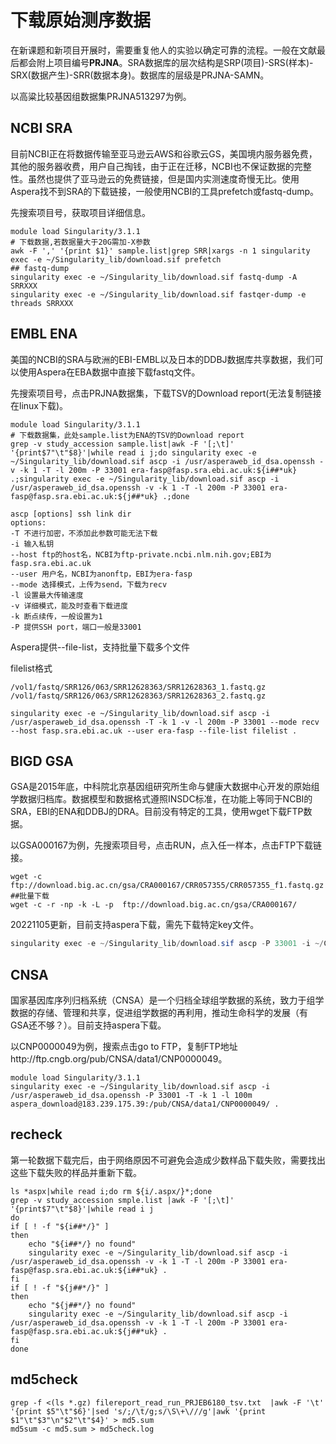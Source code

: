 # 下载原始测序数据

在新课题和新项目开展时，需要重复他人的实验以确定可靠的流程。一般在文献最后都会附上项目编号**PRJNA**。SRA数据库的层次结构是SRP(项目)-SRS(样本)-SRX(数据产生)-SRR(数据本身)。数据库的层级是PRJNA-SAMN。

以高粱比较基因组数据集PRJNA513297为例。

## NCBI SRA

目前NCBI正在将数据传输至亚马逊云AWS和谷歌云GS，美国境内服务器免费，其他的服务器收费，用户自己掏钱，由于正在迁移，NCBI也不保证数据的完整性。虽然也提供了亚马逊云的免费链接，但是国内实测速度奇慢无比。使用Aspera找不到SRA的下载链接，一般使用NCBI的工具prefetch或fastq-dump。

先搜索项目号，获取项目详细信息。

```shell
module load Singularity/3.1.1
# 下载数据,若数据量大于20G需加-X参数
awk -F ',' '{print $1}' sample.list|grep SRR|xargs -n 1 singularity exec -e ~/Singularity_lib/download.sif prefetch 
## fastq-dump
singularity exec -e ~/Singularity_lib/download.sif fastq-dump -A SRRXXX
singularity exec -e ~/Singularity_lib/download.sif fastqer-dump -e threads SRRXXX
```

## EMBL ENA

美国的NCBI的SRA与欧洲的EBI-EMBL以及日本的DDBJ数据库共享数据，我们可以使用Aspera在EBA数据中直接下载fastq文件。

先搜索项目号，点击PRJNA数据集，下载TSV的Download report(无法复制链接在linux下载)。

```shell
module load Singularity/3.1.1
# 下载数据集，此处sample.list为ENA的TSV的Download report
grep -v study_accession sample.list|awk -F '[;\t]' '{print$7"\t"$8}'|while read i j;do singularity exec -e ~/Singularity_lib/download.sif ascp -i /usr/asperaweb_id_dsa.openssh -v -k 1 -T -l 200m -P 33001 era-fasp@fasp.sra.ebi.ac.uk:${i##*uk} .;singularity exec -e ~/Singularity_lib/download.sif ascp -i /usr/asperaweb_id_dsa.openssh -v -k 1 -T -l 200m -P 33001 era-fasp@fasp.sra.ebi.ac.uk:${j##*uk} .;done
```

```shell
ascp [options] ssh link dir
options:
-T 不进行加密，不添加此参数可能无法下载
-i 输入私钥 
--host ftp的host名，NCBI为ftp-private.ncbi.nlm.nih.gov;EBI为fasp.sra.ebi.ac.uk
--user 用户名，NCBI为anonftp，EBI为era-fasp
--mode 选择模式，上传为send，下载为recv
-l 设置最大传输速度
-v 详细模式，能及时查看下载进度
-k 断点续传，一般设置为1
-P 提供SSH port，端口一般是33001
```

Aspera提供--file-list，支持批量下载多个文件

filelist格式

```shell
/vol1/fastq/SRR126/063/SRR12628363/SRR12628363_1.fastq.gz
/vol1/fastq/SRR126/063/SRR12628363/SRR12628363_2.fastq.gz
```

```shell
singularity exec -e ~/Singularity_lib/download.sif ascp -i /usr/asperaweb_id_dsa.openssh -T -k 1 -v -l 200m -P 33001 --mode recv --host fasp.sra.ebi.ac.uk --user era-fasp --file-list filelist .
```

## BIGD GSA

GSA是2015年底，中科院北京基因组研究所生命与健康大数据中心开发的原始组学数据归档库。数据模型和数据格式遵照INSDC标准，在功能上等同于NCBI的SRA，EBI的ENA和DDBJ的DRA。目前没有特定的工具，使用wget下载FTP数据。

以GSA000167为例，先搜索项目号，点击RUN，点入任一样本，点击FTP下载链接。

```shell
wget -c ftp://download.big.ac.cn/gsa/CRA000167/CRR057355/CRR057355_f1.fastq.gz
##批量下载
wget -c -r -np -k -L -p  ftp://download.big.ac.cn/gsa/CRA000167/
```

20221105更新，目前支持aspera下载，需先下载特定key文件。

```powershell
singularity exec -e ~/Singularity_lib/download.sif ascp -P 33001 -i ~/Config/aspera_download.key -QT -l 100m -k 1 -d aspera01@download.cncb.ac.cn:gsa2/CRA006583 .
```

## CNSA

国家基因库序列归档系统（CNSA）是一个归档全球组学数据的系统，致力于组学数据的存储、管理和共享，促进组学数据的再利用，推动生命科学的发展（有GSA还不够？）。目前支持aspera下载。

以CNP0000049为例，搜索点击go to FTP，复制FTP地址http://ftp.cngb.org/pub/CNSA/data1/CNP0000049。

```shell
module load Singularity/3.1.1
singularity exec -e ~/Singularity_lib/download.sif ascp -i /usr/asperaweb_id_dsa.openssh -P 33001 -T -k 1 -l 100m aspera_download@183.239.175.39:/pub/CNSA/data1/CNP0000049/ .
```

## recheck

第一轮数据下载完后，由于网络原因不可避免会造成少数样品下载失败，需要找出这些下载失败的样品并重新下载。

```shell
ls *aspx|while read i;do rm ${i/.aspx/}*;done
grep -v study_accession smple.list |awk -F '[;\t]' '{print$7"\t"$8}'|while read i j
do
if [ ! -f "${i##*/}" ]
then
    echo "${i##*/} no found"
    singularity exec -e ~/Singularity_lib/download.sif ascp -i /usr/asperaweb_id_dsa.openssh -v -k 1 -T -l 200m -P 33001 era-fasp@fasp.sra.ebi.ac.uk:${i##*uk} .
fi
if [ ! -f "${j##*/}" ]
then 
    echo "${j##*/} no found"
    singularity exec -e ~/Singularity_lib/download.sif ascp -i /usr/asperaweb_id_dsa.openssh -v -k 1 -T -l 200m -P 33001 era-fasp@fasp.sra.ebi.ac.uk:${j##*uk} .
fi
done
```

## md5check

```shell
grep -f <(ls *.gz) filereport_read_run_PRJEB6180_tsv.txt  |awk -F '\t' '{print $5"\t"$6}'|sed 's/;/\t/g;s/\S\+\///g'|awk '{print $1"\t"$3"\n"$2"\t"$4}' > md5.sum
md5sum -c md5.sum > md5check.log
```

